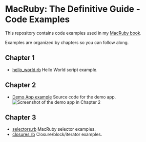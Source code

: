# MacRuby: The Definitive Guide - Code Examples

This repository contains code examples used in my [MacRuby book](http://oreilly.com/catalog/0636920000723).

Examples are organized by chapters so you can follow along.

## Chapter 1

* [hello_world.rb](http://github.com/mattetti/MacRuby--The-Definitive-Guide/blob/master/chapter_1/hello_world.rb) Hello World script example.

## Chapter 2

* [Demo App example](http://github.com/mattetti/MacRuby--The-Definitive-Guide/blob/master/chapter_2/demo_app.zip) Source code for the demo app.
![Screenshot of the demo app in Chapter 2](http://github.com/mattetti/MacRuby--The-Definitive-Guide/blob/master/chapter_2/demo-app.png "MacRuby Demo App - Chapter 2")

## Chapter 3

* [selectors.rb](http://github.com/mattetti/MacRuby--The-Definitive-Guide/blob/master/chapter_2/selectors.rb) MacRuby selector examples.
* [closures.rb](http://github.com/mattetti/MacRuby--The-Definitive-Guide/blob/master/chapter_2/closures.rb) Closure/block/iterator examples.